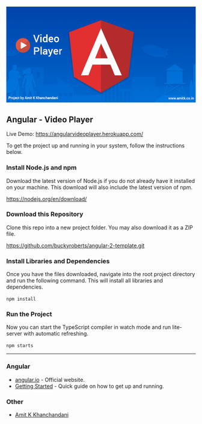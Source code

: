 ![](https://github.com/AmitKKhanchandani/angular-video-player/raw/master/angular%20video%20player%20project.png)

## Angular - Video Player

Live Demo: https://angularvideoplayer.herokuapp.com/

To get the project up and running in your system, follow the instructions below.

### Install Node.js and npm

Download the latest version of Node.js if you do not already have it installed on your machine. This download will also
include the latest version of npm.

https://nodejs.org/en/download/

### Download this Repository

Clone this repo into a new project folder. You may also download it as a ZIP file.

https://github.com/buckyroberts/angular-2-template.git

### Install Libraries and Dependencies

Once you have the files downloaded, navigate into the root project directory and run the following command. This will
install all libraries and dependencies.

`npm install`

### Run the Project

Now you can start the TypeScript compiler in watch mode and run lite-server with automatic refreshing.

`npm starts`

***

### Angular

- [angular.io](https://angular.io/) - Official website.
- [Getting Started](https://angular.io/guide/quickstart) - Quick guide on how to get up and running.

### Other

- [Amit K Khanchandani](https://www.amitk.co.in/)
